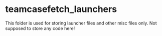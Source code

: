 # teamcasefetch_launchers
This folder is used for storing launcher files and other misc files only. Not supposed to store any code here!
